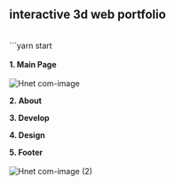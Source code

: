 ## interactive 3d web portfolio 
<br /> ```yarn start
<br /><br />
<strong>1. Main Page<br /><br /></strong>
![Hnet com-image](https://user-images.githubusercontent.com/98101323/152154882-36f2cc9c-173a-42e5-a4dd-8a2fefe79e3f.gif)

<strong>2. About </strong>

<strong>3. Develop</strong>

<strong>4. Design</strong>

<strong>5. Footer<br/><br/></strong>
![Hnet com-image (2)](https://user-images.githubusercontent.com/98101323/152157106-b8301d22-5509-4f4e-b0d5-97755a07cbc1.gif)
